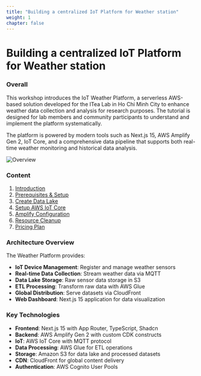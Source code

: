 ```yaml
---
title: "Building a centralized IoT Platform for Weather station"
weight: 1
chapter: false
---
```


# Building a centralized IoT Platform for Weather station

### Overall

This workshop introduces the IoT Weather Platform, a serverless AWS-based solution developed for the ITea Lab in Ho Chi Minh City to enhance weather data collection and analysis for research purposes. The tutorial is designed for lab members and community participants to understand and implement the platform systematically.

The platform is powered by modern tools such as Next.js 15, AWS Amplify Gen 2, IoT Core, and a comprehensive data pipeline that supports both real-time weather monitoring and historical data analysis.

![Overview](/images/arc-log.png)

### Content

1. [Introduction](1-introduce/)
2. [Prerequisites & Setup](2-prerequiste/)
3. [Create Data Lake](3-createdatalake/)
4. [Setup AWS IoT Core](4-setupiotcore/)
5. [Amplify Configuration](5-amplifyconfiguration/)
6. [Resource Cleanup](6-resourcecleanup/)
7. [Pricing Plan](7-pricingplan/)

### Architecture Overview

The Weather Platform provides:

- **IoT Device Management**: Register and manage weather sensors
- **Real-time Data Collection**: Stream weather data via MQTT
- **Data Lake Storage**: Raw sensor data storage in S3
- **ETL Processing**: Transform raw data with AWS Glue
- **Global Distribution**: Serve datasets via CloudFront
- **Web Dashboard**: Next.js 15 application for data visualization

### Key Technologies

- **Frontend**: Next.js 15 with App Router, TypeScript, Shadcn
- **Backend**: AWS Amplify Gen 2 with custom CDK constructs
- **IoT**: AWS IoT Core with MQTT protocol
- **Data Processing**: AWS Glue for ETL operations
- **Storage**: Amazon S3 for data lake and processed datasets
- **CDN**: CloudFront for global content delivery
- **Authentication**: AWS Cognito User Pools
